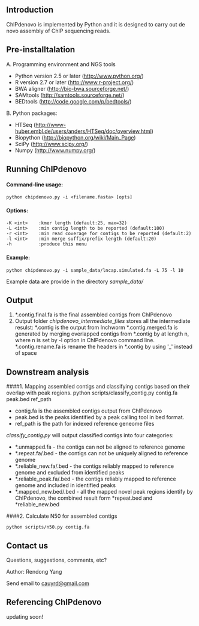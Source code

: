 Introduction
------------
ChIPdenovo is implemented by Python and it is designed to carry out de novo assembly of ChIP sequencing reads.

Pre-installtalation
-------------------
A. Programming environment and NGS tools

* Python version 2.5 or later (http://www.python.org/)
* R version 2.7 or later (http://www.r-project.org/)
* BWA aligner (http://bio-bwa.sourceforge.net/)
* SAMtools (http://samtools.sourceforge.net/)
* BEDtools (http://code.google.com/p/bedtools/)

B. Python packages:

* HTSeq (http://www-huber.embl.de/users/anders/HTSeq/doc/overview.html)
* Biopython (http://biopython.org/wiki/Main_Page)
* SciPy (http://www.scipy.org/)
* Numpy (http://www.numpy.org/)

Running ChIPdenovo
------------------
#### Command-line usage:
    python chipdenovo.py -i <filename.fasta> [opts]
#### Options:
	-K <int>    :kmer length (default:25, max=32)
	-L <int>    :min contig length to be reported (default:100)
 	-r <int>    :min read coverage for contigs to be reported (default:2)
 	-l <int>    :min merge suffix/prefix length (default:20)
 	-h          :produce this menu
#### Example:
    python chipdenovo.py -i sample_data/lncap.simulated.fa -L 75 -l 10
Example data are provide in the directory *sample_data/*

Output
------
1. *.contig.final.fa is the final assembled contigs from ChIPdenovo
2.  Output folder *chipdenovo_intermediate_files* stores all the intermediate resulst:
 *.contig is the output from Inchworm
 *.contig.merged.fa is generated by merging overlapped contigs from *.contig by at length n, where n is set by -l option in ChIPdenovo command line.
 *.contig.rename.fa is rename the headers in *.contig by using '_' instead of space

Downstream analysis
-------------------
####1. Mapping assembled contigs and classifying contigs based on their overlap with peak regions. 
    python scripts/classify_contig.py contig.fa peak.bed ref_path
    
* contig.fa is the assembled contigs output from ChIPdenovo
* peak.bed is the peaks identified by a peak calling tool in bed format.
* ref_path is the path for indexed reference geneome files

*classify_contig.py* will output classified contigs into four categories:

* *.unmapped.fa - the contigs can not be aligned to reference genome
* *.repeat.fa/.bed - the contigs can not be uniquely aligned to reference genome
* *.reliable_new.fa/.bed - the contigs reliably mapped to reference genome and excluded from identified peaks
* *.reliable_peak.fa/.bed - the contigs reliably mapped to reference genome and included in identified peaks
* *.mapped_new.bed/.bed - all the mapped novel peak regions identify by ChIPdenovo, the combined result form *repeat.bed and *reliable_new.bed

####2. Calculate N50 for assembled contigs

    python scripts/n50.py contig.fa

Contact us
----------
Questions, suggestions, comments, etc?

Author: Rendong Yang

Send email to cauyrd@gmail.com

Referencing ChIPdenovo
----------------------
updating soon!
